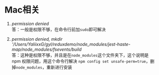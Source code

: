 # Mac相关

1. *permission denied*   
答：一般是权限不够，在命令行前加`sudo`即可解决  

2. *permission denied, mkdir '/Users/YaliixxG/gyl/reduxdemo/node_modules/jest-haste-map/node_modules/fsevents/build*  
答：这种是权限不够，并且是在`node_modules`这个文件夹下，这个说明是 npm 权限问题，用这个命令行解决 `npm config set unsafe-perm=true`，删掉`node_modules`，重新进行安装